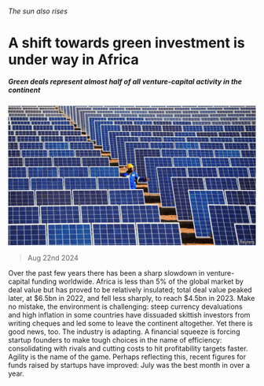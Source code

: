 ###### The sun also rises

# A shift towards green investment is under way in Africa 

##### Green deals represent almost half of all venture-capital activity in the continent 

![image](images/20240824_MAP505.jpg) 

> Aug 22nd 2024 

Over the past few years there has been a sharp slowdown in venture-capital funding worldwide. Africa is less than 5% of the global market by deal value but has proved to be relatively insulated; total deal value peaked later, at $6.5bn in 2022, and fell less sharply, to reach $4.5bn in 2023. Make no mistake, the environment is challenging: steep currency devaluations and high inflation in some countries have dissuaded skittish investors from writing cheques and led some to leave the continent altogether. Yet there is good news, too. The industry is adapting. A financial squeeze is forcing startup founders to make tough choices in the name of efficiency: consolidating with rivals and cutting costs to hit profitability targets faster. Agility is the name of the game. Perhaps reflecting this, recent figures for funds raised by startups have improved: July was the best month in over a year.

